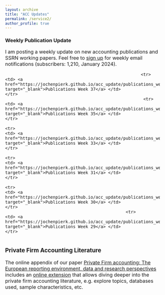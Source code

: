 ```yaml
---
layout: archive
title: "ACC Updates"
permalink: /service2/
author_profile: true
---
```

<!-- Global site tag (gtag.js) - Google Analytics -->
<script async src="https://www.googletagmanager.com/gtag/js?id=G-05633BF9HL"></script>
<script>
  window.dataLayer = window.dataLayer || [];
  function gtag(){dataLayer.push(arguments);}
  gtag('js', new Date());

   gtag('config', 'G-05633BF9HL', {'anonymize_ip': true});
</script> 
 


<h3> Weekly Publication Update </h3>
<font size="3"> 
I am posting a weekly update on new accounting publications and SSRN working papers. Feel free to <a href="https://jochenpierk.github.io/acc_update/subscribe.html" target="_blank">sign up</a> for weekly email notifications (subscribers: 1,210, January 2024). 

<p> </p>


 <table style="width:100%">   

                                                          <tr> 
    <td> <a href="https://jochenpierk.github.io/acc_update/publications_week37.html" target="_blank">Publications Week 37</a> </td>  
    </tr> 
                                                           <tr> 
    <td> <a href="https://jochenpierk.github.io/acc_update/publications_week35.html" target="_blank">Publications Week 35</a> </td>  
    </tr> 
                                                              <tr> 
    <td> <a href="https://jochenpierk.github.io/acc_update/publications_week33.html" target="_blank">Publications Week 33</a> </td>  
    </tr> 
                                                                  <tr> 
    <td> <a href="https://jochenpierk.github.io/acc_update/publications_week31.html" target="_blank">Publications Week 31</a> </td>  
    </tr> 
                                                                    <tr> 
    <td> <a href="https://jochenpierk.github.io/acc_update/publications_week30.html" target="_blank">Publications Week 30</a> </td>  
    </tr> 
                                                    <tr> 
    <td> <a href="https://jochenpierk.github.io/acc_update/publications_week29.html" target="_blank">Publications Week 29</a> </td>  
    </tr> 


   





 </table>




 <p> </p>

  
  
   <h3> Private Firm Accounting Literature </h3>
<font size="3">
 The online appendix of our paper <a href="https://www.tandfonline.com/doi/full/10.1080/00014788.2021.1982670" target="_blank">Private Firm accounting: The European reporting environment, data and research perspectives</a> includes an <a href="https://trr266.wiwi.hu-berlin.de/shiny/pfirmacclit/" target="_blank">online extension</a> that allows diving deeper into the private firm accounting literature, e.g. explore topics, databases used, sample characteristics, etc. 
   
    
